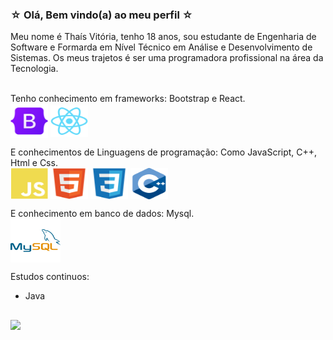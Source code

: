 ###   ☆ Olá, Bem vindo(a) ao meu perfil ☆
Meu nome é Thaís Vitória, tenho 18 anos, sou estudante de Engenharia de Software e Formarda em Nível Técnico em Análise e Desenvolvimento de Sistemas.
Os meus trajetos é ser uma programadora profissional na área da Tecnologia.

<div style="display: inline_block"><br>
 Tenho conhecimento em frameworks: Bootstrap e React.
<br/>
  <img align="center" alt="bootstrap" height="55" width="60" src="https://raw.githubusercontent.com/devicons/devicon/master/icons/bootstrap/bootstrap-original.svg">
   <img align="center" alt="React" height="50" width="60" src="https://raw.githubusercontent.com/devicons/devicon/master/icons/react/react-original.svg">

 E conhecimentos de Linguagens de programação: Como JavaScript, C++, Html e Css.
 <br/>
   <img align="center" alt="Js" height="50" width="60" src="https://raw.githubusercontent.com/devicons/devicon/master/icons/javascript/javascript-plain.svg">
  <img align="center" alt="HTML" height="50" width="60" src="https://raw.githubusercontent.com/devicons/devicon/master/icons/html5/html5-original.svg">
  <img align="center" alt="CSS" height="50" width="60" src="https://raw.githubusercontent.com/devicons/devicon/master/icons/css3/css3-original.svg">
  <img align="center" alt="C++" height="50" width="60" src="https://raw.githubusercontent.com/devicons/devicon/master/icons/cplusplus/cplusplus-original.svg">       

  E conhecimento em banco de dados: Mysql.
  <br/>
  <img align="center" alt="mysql" height="70" width="80" src="https://raw.githubusercontent.com/devicons/devicon/master/icons/mysql/mysql-original-wordmark.svg">
  
</div>

Estudos continuos:
- Java
##
<div>
<a href="https://thaisvitoriadr@gmail.com"><img src="https://img.shields.io/badge/Gmail-D14836?style=for-the-badge&logo=gmail&logoColor=white"></a>
 </div>

